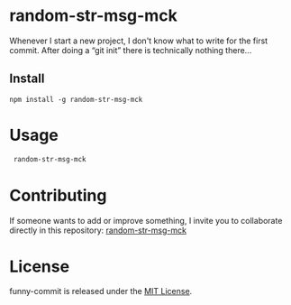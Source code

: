 
# random-str-msg-mck

Whenever I start a new project, I don't know what to write for the first commit. After doing a “git init” there is technically nothing there...

## Install

```npm
npm install -g random-str-msg-mck
```

# Usage

```bash
 random-str-msg-mck
```

# Contributing

If someone wants to add or improve something, I invite you to collaborate directly in this repository: [random-str-msg-mck](https://github.com/MarckJrquin/random-str-msg-mck)

# License

funny-commit is released under the [MIT License](https://opensource.org/licenses/MIT).